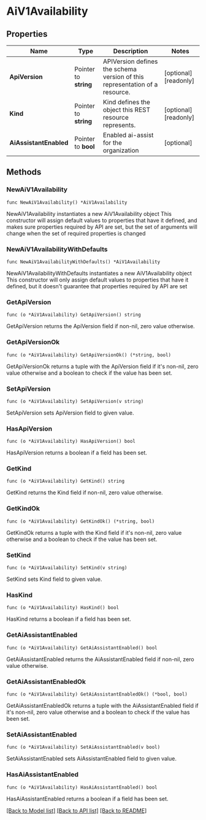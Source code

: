 # AiV1Availability

## Properties

Name | Type | Description | Notes
------------ | ------------- | ------------- | -------------
**ApiVersion** | Pointer to **string** | APIVersion defines the schema version of this representation of a resource. | [optional] [readonly] 
**Kind** | Pointer to **string** | Kind defines the object this REST resource represents. | [optional] [readonly] 
**AiAssistantEnabled** | Pointer to **bool** | Enabled ai-assist for the organization | [optional] 

## Methods

### NewAiV1Availability

`func NewAiV1Availability() *AiV1Availability`

NewAiV1Availability instantiates a new AiV1Availability object
This constructor will assign default values to properties that have it defined,
and makes sure properties required by API are set, but the set of arguments
will change when the set of required properties is changed

### NewAiV1AvailabilityWithDefaults

`func NewAiV1AvailabilityWithDefaults() *AiV1Availability`

NewAiV1AvailabilityWithDefaults instantiates a new AiV1Availability object
This constructor will only assign default values to properties that have it defined,
but it doesn't guarantee that properties required by API are set

### GetApiVersion

`func (o *AiV1Availability) GetApiVersion() string`

GetApiVersion returns the ApiVersion field if non-nil, zero value otherwise.

### GetApiVersionOk

`func (o *AiV1Availability) GetApiVersionOk() (*string, bool)`

GetApiVersionOk returns a tuple with the ApiVersion field if it's non-nil, zero value otherwise
and a boolean to check if the value has been set.

### SetApiVersion

`func (o *AiV1Availability) SetApiVersion(v string)`

SetApiVersion sets ApiVersion field to given value.

### HasApiVersion

`func (o *AiV1Availability) HasApiVersion() bool`

HasApiVersion returns a boolean if a field has been set.

### GetKind

`func (o *AiV1Availability) GetKind() string`

GetKind returns the Kind field if non-nil, zero value otherwise.

### GetKindOk

`func (o *AiV1Availability) GetKindOk() (*string, bool)`

GetKindOk returns a tuple with the Kind field if it's non-nil, zero value otherwise
and a boolean to check if the value has been set.

### SetKind

`func (o *AiV1Availability) SetKind(v string)`

SetKind sets Kind field to given value.

### HasKind

`func (o *AiV1Availability) HasKind() bool`

HasKind returns a boolean if a field has been set.

### GetAiAssistantEnabled

`func (o *AiV1Availability) GetAiAssistantEnabled() bool`

GetAiAssistantEnabled returns the AiAssistantEnabled field if non-nil, zero value otherwise.

### GetAiAssistantEnabledOk

`func (o *AiV1Availability) GetAiAssistantEnabledOk() (*bool, bool)`

GetAiAssistantEnabledOk returns a tuple with the AiAssistantEnabled field if it's non-nil, zero value otherwise
and a boolean to check if the value has been set.

### SetAiAssistantEnabled

`func (o *AiV1Availability) SetAiAssistantEnabled(v bool)`

SetAiAssistantEnabled sets AiAssistantEnabled field to given value.

### HasAiAssistantEnabled

`func (o *AiV1Availability) HasAiAssistantEnabled() bool`

HasAiAssistantEnabled returns a boolean if a field has been set.


[[Back to Model list]](../README.md#documentation-for-models) [[Back to API list]](../README.md#documentation-for-api-endpoints) [[Back to README]](../README.md)


